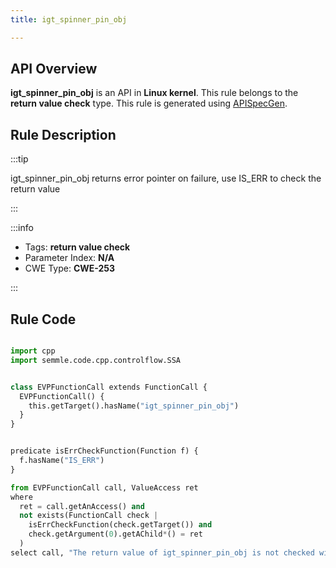 ```yaml
---
title: igt_spinner_pin_obj

---
```



## API Overview
**igt_spinner_pin_obj** is an API in **Linux kernel**. This rule belongs to the **return value check** type. This rule is generated using [APISpecGen](../../tools/APISpecGen).
## Rule Description

:::tip

igt_spinner_pin_obj returns error pointer on failure, use IS_ERR to check the return value

:::

:::info

- Tags: **return value check**
- Parameter Index: **N/A**
- CWE Type: **CWE-253**

:::

## Rule Code
```python

import cpp
import semmle.code.cpp.controlflow.SSA


class EVPFunctionCall extends FunctionCall {
  EVPFunctionCall() {
    this.getTarget().hasName("igt_spinner_pin_obj")
  }
}


predicate isErrCheckFunction(Function f) {
  f.hasName("IS_ERR") 
}

from EVPFunctionCall call, ValueAccess ret
where
  ret = call.getAnAccess() and
  not exists(FunctionCall check |
    isErrCheckFunction(check.getTarget()) and
    check.getArgument(0).getAChild*() = ret
  )
select call, "The return value of igt_spinner_pin_obj is not checked with IS_ERR."
    
```